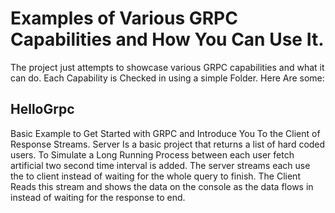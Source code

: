 # Examples of Various GRPC Capabilities and How You Can Use It.
The project just attempts to showcase various GRPC capabilities and what it can do. Each Capability is Checked in using a simple Folder.
Here Are some:

## HelloGrpc
Basic Example to Get Started with GRPC and Introduce You To the Client of Response Streams. Server Is a basic project that returns a list of hard coded users. To Simulate a Long Running Process between each user fetch artificial two second time interval is added. The server streams each use the to client instead of waiting for the whole query to finish. The Client Reads this stream and shows the data on the console as the data flows in instead of waiting for the response to end.


